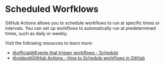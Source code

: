 # Scheduled Worfklows

GitHub Actions allows you to schedule workflows to run at specific times or intervals. You can set up workflows to automatically run at predetermined times, such as daily or weekly.

Visit the following resources to learn more:

- [@official@Events that trigger workflows - Schedule](https://docs.github.com/en/actions/writing-workflows/choosing-when-your-workflow-runs/events-that-trigger-workflows#schedule)
- [@video@GitHub Actions - How to Schedule workflows in GitHub](https://www.youtube.com/watch?v=StipNrK__Gk)